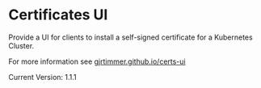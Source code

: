 # Certificates UI

Provide a UI for clients to install a self-signed certificate for a Kubernetes Cluster.

For more information see [gjrtimmer.github.io/certs-ui](https://gjrtimmer.github.io/certs-ui)

Current Version: 1.1.1
